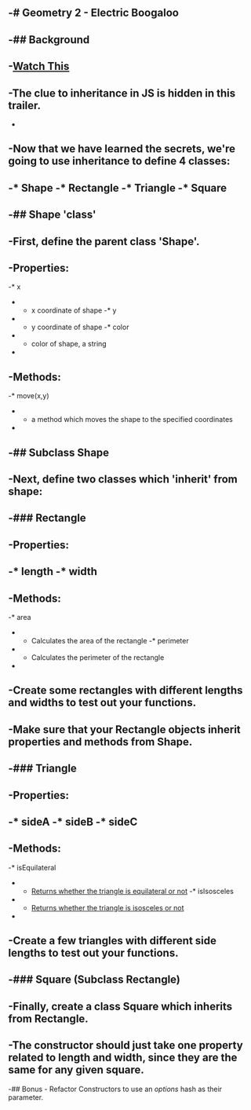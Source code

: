 -# Geometry 2 - Electric Boogaloo
 -
 -## Background
 -
 -[Watch This](https://www.youtube.com/watch?v=57rxhQXwRfg)
 -
 -The clue to inheritance in JS is hidden in this trailer.
 -
 -
 -Now that we have learned the secrets, we're going to use inheritance to define 4 classes:
 -
 -* Shape
 -* Rectangle
 -* Triangle
 -* Square
 -
 -## Shape 'class'
 -
 -First, define the parent class 'Shape'.
 -
 -Properties:
 -
 -* x           
 -  * x coordinate of shape
 -* y
 -  * y coordinate of shape
 -* color
 -  * color of shape, a string
 -
 -Methods:
 -
 -* move(x,y)
 - * a method which moves the shape to the specified coordinates
 -
 -## Subclass Shape
 -
 -Next, define two classes which 'inherit' from shape:
 -
 -### Rectangle
 -
 -Properties:
 -
 -* length
 -* width
 -
 -Methods:
 -
 -* area
 -  * Calculates the area of the rectangle
 -* perimeter
 -  * Calculates the perimeter of the rectangle
 -
 -Create some rectangles with different lengths and widths to test out your functions.
 -
 -**Make sure** that your Rectangle objects inherit properties and methods from **Shape**.
 -
 -### Triangle
 -
 -Properties:
 -
 -* sideA
 -* sideB
 -* sideC
 -
 -Methods:
 -
 -* isEquilateral
 - * [Returns whether the triangle is equilateral or not](http://en.wikipedia.org/wiki/Equilateral_triangle)
 -* isIsosceles
 - * [Returns whether the triangle is isosceles or not](http://en.wikipedia.org/wiki/Isosceles_triangle#By_relative_lengths_of_sides)
 -
 -**Create a few triangles with different side lengths to test out your functions.**
 -
 -### Square (Subclass Rectangle)
 -
 -Finally, create a class Square which inherits from Rectangle.
 -
 -The constructor should just take one property related to length and width, since they are the same for any given square.
 -
 -## Bonus - Refactor Constructors to use an *options* hash as their parameter.